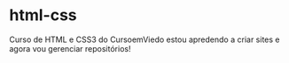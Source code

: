 # html-css
 Curso de HTML e CSS3 do CursoemViedo
 estou apredendo a criar sites  e agora vou gerenciar repositórios!
